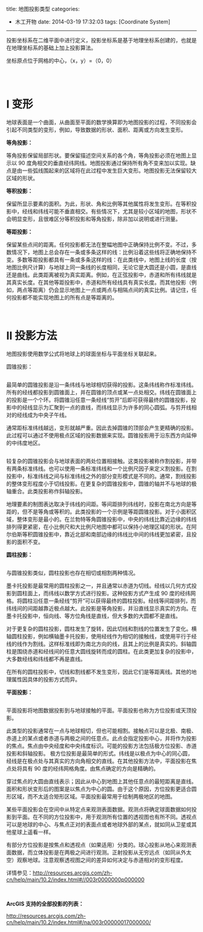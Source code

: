 title: 地图投影类型
categories:
- 木工开物
date: 2014-03-19 17:32:03
tags: [Coordinate System]
---


投影坐标系在二维平面中进行定义，投影坐标系是基于地理坐标系创建的，也就是在地理坐标系的基础上加上投影算法。</p>


坐标原点位于网格的中心，（x，y）=（0，0）</p>


<img src="http://img.blog.csdn.net/20140319165439187" alt="" /><br />

<br>


# Ⅰ 变形
 
地球表面是一个曲面，从曲面至平面的数学换算即为地图投影的过程，不同投影会引起不同类型的变形，例如，导致数据的形状、面积、距离或方向发生变形。 

**等角投影：**

等角投影保留局部形状。要保留描述空间关系的各个角，等角投影必须在地图上显示以 90 度角相交的垂直经纬网线。地图投影通过保持所有角不变来加以实现。缺点是由一些弧线围起来的区域将在此过程中发生巨大变形。地图投影无法保留较大区域的形状。

**等积投影：**

保留所显示要素的面积。为此，形状、角和比例等其他属性将发生变形。在等积投影中，经线和纬线可能不垂直相交。有些情况下，尤其是较小区域的地图，形状不会明显变形，且很难区分等积投影和等角投影，除非加以说明或进行测量。<br />

**等距投影：**

保留某些点间的距离。任何投影都无法在整幅地图中正确保持比例不变。不过，多数情况下，地图上总会存在一条或多条这样的线：比例沿着这些线将正确地保持不变。多数等距投影都具有一条或多条这样的线：在此类线中，地图上线的长度（按地图比例尺计算）与地球上同一条线的长度相同，无论它是大圆还是小圆，是直线还是曲线。此类距离被视为真实距离。例如，在正弦投影中，赤道和所有纬线就是其真实长度。在其他等距投影中，赤道和所有经线具有真实长度。而其他投影（例如，两点等距离）仍会显示地图上一点或两点与相隔点间的真实比例。请记住，任何投影都不能实现地图上的所有点是等距离的。

<br>

# Ⅱ 投影方法

地图投影使用数学公式将地球上的球面坐标与平面坐标关联起来。

圆锥投影：

<img src="http://img.blog.csdn.net/20140319171024890" alt="" />

最简单的圆锥投影是沿一条纬线与地球相切获得的投影。这条纬线称作标准纬线。所有的经线都投影到圆锥面上，并在圆锥的顶点或某一点处相交。纬线在圆锥面上的投影是一个个环。将圆锥沿任意一条经线“剪开”后即可获得最终的圆锥投影，投影中的经线显示为汇聚到一点的直线，而纬线显示为许多的同心圆弧。与剪开线相对的经线成为中央子午线。

通常距标准纬线越远，变形就越严重。因此去掉圆锥的顶部会产生更精确的投影。此过程可以通过不使用极点区域的投影数据来实现。圆锥投影用于沿东西方向延伸的中纬度地区。

<img src="http://img.blog.csdn.net/20140319171043671" alt="" />

较复杂的圆锥投影会与地球表面的两处位置相接触。这类投影被称作割投影，并带有两条标准纬线。也可以使用一条标准纬线和一个比例尺因子来定义割投影。在割投影中，标准纬线之间与标准纬线之外的部分变形模式是不同的。通常，割线投影的整体变形程度小于切线投影。在更复杂的圆锥投影中，圆锥的轴并不与地球的极轴重合。此类投影称作斜轴投影。

地理要素的制图表达取决于纬线的间距。等间距排列纬线时，投影在南北方向是等距的，但不是等角或等积的。此类投影的一个示例是等距圆锥投影</strong>。对于小面积区域，整体变形是最小的。在兰勃特等角圆锥投影中，中央的纬线比靠近边缘的纬线排列得更紧密，在小比例尺和大比例尺地图中都可以保持小地理区域的形状。在阿尔伯斯等积圆锥投影中，靠近北部和南部边缘的纬线比中间的纬线更加紧密，且投影的面积不变。

**圆柱投影：**

<img src="http://img.blog.csdn.net/20140319172614312" alt="" />

与圆锥投影类似，圆柱投影也存在相切或相割两种情况。

墨卡托投影是最常用的圆柱投影之一，并且通常以赤道为切线。经线以几何方式投影到圆柱面上，而纬线以数学方式进行投影。这种投影方式产生成 90 度的经纬网格。将圆柱沿任意一条经线“剪开”可以获得最终的圆柱投影。经线等间距排列，而纬线间的间距越靠近极点越大。此投影是等角投影，并沿直线显示真实的方向。在墨卡托投影中，恒向线、等方位角线是直线，但大多数的大圆都不是直线。


对于更复杂的圆柱投影，圆柱发生了旋转，因此切线和割线的位置发生了变化。横轴圆柱投影，例如横轴墨卡托投影，使用经线作为相切的接触线，或使用平行于经线的线作为割线。这样标准线即为南北方向的线，且其上的比例是真实的。斜轴圆柱是围绕赤道和经线间的任意大圆线旋转而成的圆柱。在此类更加复杂的投影中，大多数经线和纬线都不再是直线。

在所有的圆柱投影中，切线和割线都不发生变形，因此它们是等距离线。其他的地理属性因具体的投影方式而异。



**平面投影：**


<img src="http://img.blog.csdn.net/20140319172811343" alt="" />

平面投影将地图数据投影到与地球接触的平面。平面投影也称为方位投影或天顶投影。

此类型的投影通常在一点与地球相切，但也可能相割。接触点可以是北极、南极、赤道上的某点或者赤道与两极之间的任意点。此点会指定投影中心，并将作为投影的焦点。焦点由中央经度和中央纬度标识。可能的投影方法包括极方位投影、赤道投影和斜轴投影。
极方位投影是最简单的形式。纬线是以极点为中心的同心圆，经线是在极点处与其真实的方向角相交的直线。在其他投影方法中，平面投影在焦点处将具有 90 度的经纬网格角度。由焦点确定的方向是精确的。

穿过焦点的大圆由直线表示；因此从中心到地图上其他任意点的最短距离是直线。面积和形状变形后的图案是以焦点为中心的圆。由于这个原因，方位投影更适合圆形区域，而不太适合矩形区域。平面投影最常用于绘制两极地区的地图。

某些平面投影会在空间中从特定点来观测表面数据。观测点将确定球面数据如何投影到平面。在不同的方位投影中，用于观测所有位置的透视图也有所不同。透视点可以是地球的中心、与焦点正对的表面点或者地球外部的某点，就如同从卫星或其他星球上遥看一样。

有部分方位投影是按焦点和透视点（如果适用）分类的。球心投影从地心来观测表面数据，而立体投影是在两极之间进行观测。正射投影从无穷远点（如同从外太空）观察地球。注意观察透视图之间的差异如何决定与赤道相对的变形程度。

详情参见：http://resources.arcgis.com/zh-cn/help/main/10.2/index.html#//003r0000000p000000


<br>

**ArcGIS 支持的全部投影的列表：**


http://resources.arcgis.com/zh-cn/help/main/10.2/index.html#/na/003r00000017000000/
